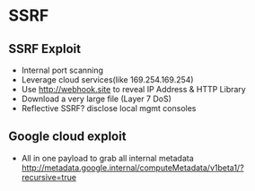 # SSRF

## SSRF Exploit
   - Internal port scanning
   - Leverage cloud services(like 169.254.169.254)
   - Use http://webhook.site to reveal IP Address & HTTP Library
   - Download a very large file (Layer 7 DoS)
   - Reflective SSRF? disclose local mgmt consoles
## Google cloud exploit
   - All in one payload to grab all internal metadata http://metadata.google.internal/computeMetadata/v1beta1/?recursive=true 
